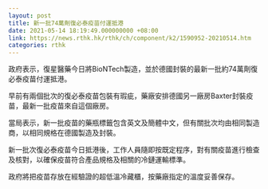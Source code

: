 ```yaml
---
layout: post
title: 新一批74萬劑復必泰疫苗付運抵港
date: 2021-05-14 18:19:49.000000000 +08:00
link: https://news.rthk.hk/rthk/ch/component/k2/1590952-20210514.htm
categories: rthk
---
```


政府表示，復星醫藥今日將BioNTech製造，並於德國封裝的最新一批約74萬劑復必泰疫苗付運抵港。

早前有兩個批次的復必泰疫苗包裝有瑕疵，藥廠安排德國另一廠房Baxter封裝疫苗，最新一批疫苗來自這個廠房。

當局表示，新一批疫苗的藥瓶標籤包含英文及簡體中文，但有關批次均由相同製造商，以相同規格在德國製造及封裝。

新一批次復必泰疫苗今日抵港後，工作人員隨即按既定程序，對有關疫苗進行檢查及核對，以確保疫苗符合產品規格及相關的冷鏈運輸標準。

政府將把疫苗存放在經驗證的超低溫冷藏櫃，按藥廠指定的溫度妥善保存。

